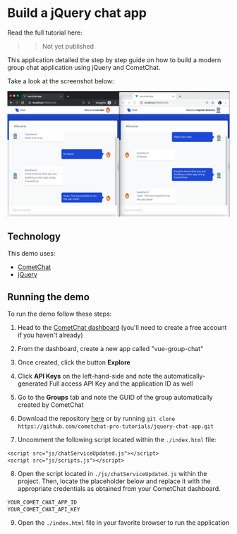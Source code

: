 # Build a jQuery chat app

Read the full tutorial here:

>> Not yet published

This application detailed the step by step guide on how to build a modern group chat application using jQuery and CometChat.

Take a look at the screenshot below:

<img src="screenshots/screenshot_1.png">


## Technology

This demo uses:
* [CometChat](https://cometchat.com/)
* [jQuery](https://jquery.com/)


## Running the demo
To run the demo follow these steps:

1. Head to the [CometChat dashboard](https://app.cometchat.com/) (you'll need to create a free account if you haven't already)
2. From the dashboard, create a new app called "vue-group-chat"
3. Once created, click the button **Explore**
4. Click **API Keys** on the left-hand-side and note the automatically-generated Full access API Key and the application ID as well
5. Go to the **Groups** tab and note the GUID of the group automatically created by CometChat
6. Download the repository [here](https://github.com/cometchat-pro-tutorials/jquery-chat-app/archive/master.zip) or by running `git clone https://github.com/cometchat-pro-tutorials/jquery-chat-app.git`

7. Uncomment the following script located within the `./index.html` file:

```
<script src="js/chatServiceUpdated.js"></script>
<script src="js/scripts.js"></script>
```


8. Open the script located in `./js/chatServiceUpdated.js` within the project. Then, locate the placeholder below and replace it with the appropriate credentials as obtained from your CometChat dashboard.

```
YOUR_COMET_CHAT_APP_ID
YOUR_COMET_CHAT_API_KEY
```

9. Open the `./index.html` file in your favorite browser to run the application